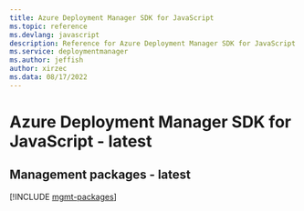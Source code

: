 ```yaml
---
title: Azure Deployment Manager SDK for JavaScript
ms.topic: reference
ms.devlang: javascript
description: Reference for Azure Deployment Manager SDK for JavaScript
ms.service: deploymentmanager
ms.author: jeffish
author: xirzec
ms.data: 08/17/2022
---
```

# Azure Deployment Manager SDK for JavaScript - latest

## Management packages - latest
[!INCLUDE [mgmt-packages](deployment-manager-mgmt-index.md)]